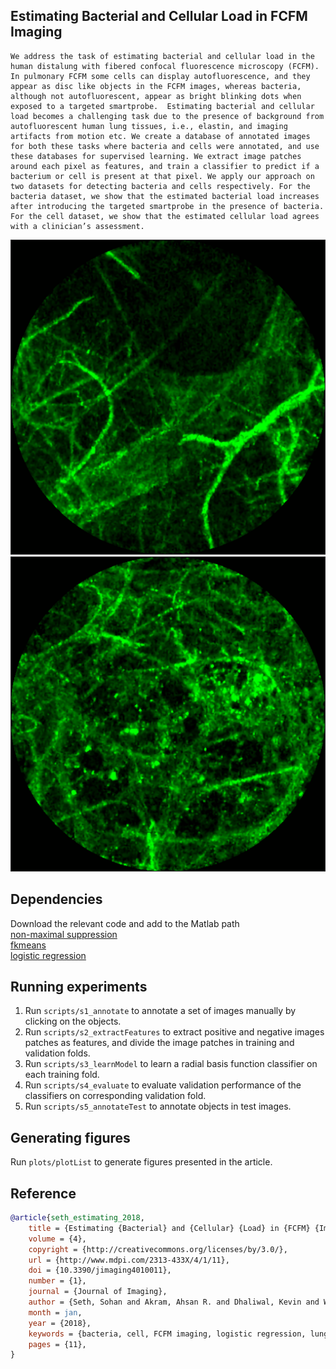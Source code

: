 ## Estimating Bacterial and Cellular Load in FCFM Imaging

```text
We address the task of estimating bacterial and cellular load in the human distalung with fibered confocal fluorescence microscopy (FCFM). In pulmonary FCFM some cells can display autofluorescence, and they appear as disc like objects in the FCFM images, whereas bacteria, although not autofluorescent, appear as bright blinking dots when exposed to a targeted smartprobe.  Estimating bacterial and cellular load becomes a challenging task due to the presence of background from autofluorescent human lung tissues, i.e., elastin, and imaging artifacts from motion etc. We create a database of annotated images for both these tasks where bacteria and cells were annotated, and use these databases for supervised learning. We extract image patches around each pixel as features, and train a classifier to predict if a bacterium or cell is present at that pixel. We apply our approach on two datasets for detecting bacteria and cells respectively. For the bacteria dataset, we show that the estimated bacterial load increases after introducing the targeted smartprobe in the presence of bacteria. For the cell dataset, we show that the estimated cellular load agrees with a clinician’s assessment.
```

![image](./figures/png/imageKev_36.png)  
![image](./figures/png/imageKev_63.png)  

Dependencies
---
Download the relevant code and add to the Matlab path  
[non-maximal suppression](https://pdollar.github.io/toolbox/)  
[fkmeans](https://uk.mathworks.com/matlabcentral/fileexchange/31274-fast-k-means/)  
[logistic regression](https://github.com/quinnliu/machineLearning/tree/master/supervisedLearning/logisticRegression)  

Running experiments
---
1. Run `scripts/s1_annotate` to annotate a set of images manually by clicking on the objects.
2. Run `scripts/s2_extractFeatures` to extract positive and negative images patches as features, and divide the image patches in training and validation folds.
3. Run `scripts/s3_learnModel` to learn a radial basis function classifier on each training fold.
4. Run `scripts/s4_evaluate` to evaluate validation performance of the classifiers on corresponding validation fold.
5. Run `scripts/s5_annotateTest` to annotate objects in test images.

Generating figures
---
Run `plots/plotList` to generate figures presented in the article.

Reference  
---
```bibtex
@article{seth_estimating_2018,
	title = {Estimating {Bacterial} and {Cellular} {Load} in {FCFM} {Imaging}},
	volume = {4},
	copyright = {http://creativecommons.org/licenses/by/3.0/},
	url = {http://www.mdpi.com/2313-433X/4/1/11},
	doi = {10.3390/jimaging4010011},
	number = {1},
	journal = {Journal of Imaging},
	author = {Seth, Sohan and Akram, Ahsan R. and Dhaliwal, Kevin and Williams, Christopher K. I.},
	month = jan,
	year = {2018},
	keywords = {bacteria, cell, FCFM imaging, logistic regression, lung, radial basis function network, supervised learning},
	pages = {11},
}
```
